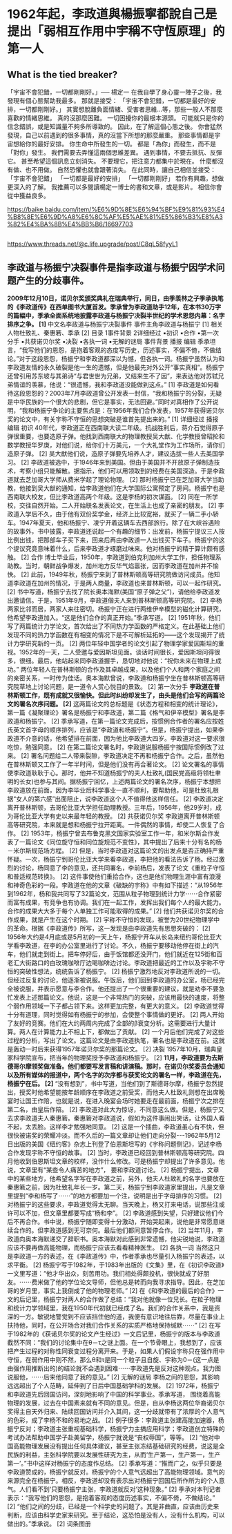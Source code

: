 #  1962年起，李政道與楊振寧都說自己是提出「弱相互作用中宇稱不守恆原理」的第一人

## What is the tied breaker?

「宇宙不會犯錯，一切都剛剛好。」── 楊定一
在我自學了身心靈一陣子之後，我發現有個心態幫助我最多。
那就是接受：
「宇宙不會犯錯，一切都是最好的安排，一切都剛剛好。」
其實想脫離負面情緒、受害者思維...等，那些一般人不那麼喜歡的情緒思維。
真的沒那麼困難。
一切困擾你的最根本源頭。
可能就只是你的信念錯誤，或是知識量不夠多所導致的。
因此，在了解這個心態之後。
你會猛然發現，自己以前遇到的很多事情，真的沒當下所想的那麼嚴重。
那些事情都是宇宙想給你的最好安排。
你生命中所發生的一切。
都是「為你」而發生，而不是「對你」發生。
我們需要去弄懂這兩個思維差異。
遇到事情，不要去抵抗、反彈它。
甚至希望這個訊息立刻消失。
不要理它，把注意力都集中於現在。
什麼都沒有做、也不用做。
自然恐懼也就會跟著消失。
在此同時，讓自己相信並接受：
「宇宙不會犯錯」
「一切都是最好的安排」
「一切都剛剛好」
若你有興趣，想做更深入的了解。
我推薦可以多閱讀楊定一博士的書和文章，或是影片。
相信你會從中獲益良多。  


<https://baike.baidu.com/item/%E6%9D%8E%E6%94%BF%E9%81%93%E4%B8%8E%E6%9D%A8%E6%8C%AF%E5%AE%81%E5%86%B3%E8%A3%82%E4%BA%8B%E4%BB%B6/16697703>


##
<https://www.threads.net/@c.life.upgrade/post/C8qL58fyyL1>


## 李政道与杨振宁决裂事件是指李政道与杨振宁因学术问题产生的分歧事件。
**2009年12月10日，诺贝尔奖颁奖典礼在瑞典举行，同日，由季羡林之子季承执笔的《李政道传》在西单图书大厦首发。季承曾为李政道助手12年，在本书30万字的篇幅中，季承全面系统地披露李政道与杨振宁决裂半世纪的学术恩怨内幕：名字排序之争。 [1]**
中文名李政道与杨振宁决裂事件
事件主角李政道与杨振宁 [1]
相关人物杜致礼、秦惠箬、季承 [2]
目录
1事件背景
2详细经过
▪初识
▪合作
▪第一次分手
▪共获诺贝尔奖
▪决裂
▪各执一词
▪无解的谜局
事件背景
播报
编辑
季承坦言，“我写他们的恩怨，是抱着客观的态度写历史，历述事实，不偏不倚，不做结论。”对于这段恩怨，杨振宁和李政道都深以为憾，但各执一词。杨振宁虽然认为和李政道友情的永久破裂是他一生的遗憾，但是他最先对外公开“事实真相”。杨振宁还曾引用苏东坡与其弟诗“与君世世为兄弟，又结来生不了因”，来表达他对苏轼兄弟情谊的羡慕，他说：“很遗憾，我和李政道没能做到这点。” [1]
李政道是如何看待这段恩怨的？2003年7月李政道曾公开发表一封信，“我和杨振宁的分裂，无疑是中华民族的一个很大的悲剧，但它是事实，无法回避。”同时对真相作了公开说明，“我和杨振宁争论的主要焦点是：在1956年我们合作发表，1957年获得诺贝尔奖的论文中，有关宇称不守恒的思想突破是谁首先提出来的。” [1]
详细经过
播报
编辑
初识
40年代，李政道正在西南联大读二年级。抗战胜利后，蒋介石觉得原子弹很重要，也要造原子弹。他找到西南联大的物理教授吴大猷、化学教授曾昭抡和数学教授华罗庚，对他们说，给你们十万美元，一个大礼堂作为工作场所，请你们造原子弹。 [2]
吴大猷他们说，造原子弹要先培养人才，建议选拔一些人去美国学习。 [2]
李政道被选中，于1946年来到美国。但由于美国并不开放原子弹制造技术，考察小组只能解散。据指示，他们可以用领取到的经费在美国深造。于是李政道就去芝加哥大学师从费米学起了理论物理。 [2]
那时杨振宁已在芝加哥大学当助教，他接到吴大猷的通知，给李政道他们在大学国际公寓预定了房间。杨振宁也是西南联大校友，但比李政道高两个年级。这是李杨的初次谋面。 [2]
同在一所学校，交往自然开始。二人开始联名发表论文，在生活上也成了亲密的朋友。 [2]
李政道入学后不久，由于他有双份奖学金，经济上比较宽裕，就买了一辆二手小轿车。1947年夏天，他和杨振宁、凌宁开着这辆车去西部旅行。除了在大峡谷遇险的故事外，书中披露，李政道还说起一个有趣的细节：出发前，杨振宁提议三人按比例出钱，把那部车子买下来，回来后再由李政道一人出钱买下车子。杨振宁的这个提议究竟意味着什么，后来李政道才琢磨过味来。他对杨振宁的精于算计颇有感触。 [2]
合作
博士毕业后，1950年，李政道到伯克利加州大学工作，担任物理系助教。当时，朝鲜战争爆发，加州地方反华气焰嚣张，因而李政道在加州并不愉快。 [2]
此前，1949年秋，杨振宁来到了普林斯顿高等研究院做访问成员。他知道李政道在加州的情况，于是两人商量，李政道也来普林斯顿，可以一起作研究。 [2]
书中写道，杨振宁去找了院长奥本海默(美国“原子弹之父”)，请他给李政道发出邀请信。于是，1951年9月，李政道偕夫人来到普林斯顿高等研究院。 [2]
李杨两家比邻而居，两家人来往密切。杨振宁正在进行两维伊辛模型的磁化计算研究，他希望李政道加入。“这是他们合作的真正开始。”季承写道。 [2]
1951年秋，他们写了两篇统计力学论文，首次给出了不同热力学函数的严格定义。在此基础上他们发现不同的热力学函数在有相变的情况下是不可解析延拓的——这个发现揭开了统计力学研究新的一页。 [2]
两位年轻中国学者的论文引起了物理学家爱因斯坦的重视。1952年的一天，二人受邀与爱因斯坦见面。谈话时间很长，爱因斯坦问得很多，很细。最后，他站起来同李政道握手，恳切地对他说：“祝你未来在物理上成功。”
两位年轻人在普林斯顿的合作及其卓越成果，以及他们个人和两个家庭之间的亲密关系，一时传为佳话。奥本海默曾说，李政道和杨振宁坐在普林斯顿高等研究院草地上讨论问题，是一道令人赏心悦目的景致。 [2]
第一次分手
**李政道在普林斯顿工作，既有成就又很愉快。但此时纠纷却发生了，由头是他们合写的两篇论文的署名次序问题。 [2]**
这两篇论文的总标题是《状态方程和相变的统计理论》，第一篇《凝聚理论》署名是杨振宁和李政道，第二篇《格气和伊辛模型》署名是李政道和杨振宁。 [2]
季承写道，在第一篇论文完成后，按惯例合作者的署名应按姓氏英文首字母的顺序排列，应该是“李政道和杨振宁”。但是，杨振宁提出，如果李政道不介意的话，他希望排在前面，因为他比李政道大四岁。李政道对这一要求很吃惊，勉强同意。 [2]
在第二篇论文署名时，李政道说服杨振宁按国际惯例改了过来。 [2]
署名问题给二人带来裂隙，李政道决定不再和杨振宁合作。之后，虽然他在普林斯顿又工作了一年半时间，但是他们没有再合著论文。 [2]
论文署名的事情使李政道耿耿于心。那时，他并不知道杨振宁的夫人杜致礼(国民党高级将领杜聿明的长女)也参与其间。据杨振宁回忆，上述两篇论文的署名次序，杨振宁本想把李政道放在前面，因为李毕业后科学事业一直不顺利，要帮助他，可是杜致礼根据“女人的第六感”出面阻止，说李政道这个人不值得他这样信任。 [2]
李政道决定离开普林斯顿，去哥伦比亚大学担任助理教授。三年后，1956年，他29岁时，成为哥伦比亚大学有史以来最年轻的教授。 [2]
共获诺贝尔奖
李政道离开普林斯顿高等研究院，本来就是想和杨振宁拉开距离。一件偶然的事情，却使二人恢复了合作。 [2]
1953年，杨振宁曾去布鲁克黑文国家实验室工作一年，和米尔斯合作发表了一篇论文《同位旋守恒和同位旋规范不变性》，其中提出了后来十分有名的杨－米尔斯规范场方程。 [2]
但是，当时李政道对这篇论文的出发点是否正确持严重怀疑。一次，杨振宁到哥伦比亚大学来看李政道，李把他的看法告诉了杨。经过激烈的讨论，杨同意了李的意见，还共同署名，李前杨后，发表了论文《重粒子守恒和普适规范转换》。 [2]
这件事使他们重拾合作，这也是他们物理生涯中富有浪漫和神奇色彩的一段。李政道在他的文章《破缺的宇称》中有如下描述：“从1956年到1962年，杨和我共同写了32篇论文，范围从粒子物理到统计力学⋯⋯合作紧密而富有成果，有竞争也有协调。我们在一起工作，发挥出我们每个人的最大能力。合作的成果大大多于每个人单独工作可能取得的成果。” [2]
他们共获诺贝尔奖的合作成果，就是产生在这个时期。 [2]
宇称不守恒的发现，被誉为20世纪物理学中的革命。根据《李政道传》所写，这一发现是由李政道先有思想突破的： [2]
1956年大约是4月底或是5月初的一天上午，杨振宁开车从长岛来纽约哥伦比亚大学看李政道，在李的办公室里进行了讨论。不久，杨振宁要移动他停在街上的汽车，他们就走到街上。把车停好后，由于饭馆都还没开门，他们就近在125街和百老汇大街路口的白玫瑰咖啡厅边喝咖啡边讨论。李政道把最近的工作以及宇称不守恒的突破性想法，统统告诉了杨振宁。 [2]
杨振宁激烈地反对李政道所说的一切。但经过反复的讨论，他逐渐被说服。午饭后，他们回到李政道的办公室，杨已经完全被说服，并表示愿意与李合作。他还提出了一个很重要的建议，就是劝李不要急忙发表上述那篇论文。他说，这是一个非常热门的突破，应该用最快的速度，将整个弱作用领域一下子都占领下来。这样更加完整，有更大的意义。 [2]
李政道觉得十分有道理，同时觉得如有杨振宁的参加，会使整个事情做的更好。 [2]
两人开始了友好的竞赛。他们在大约两周内完成了全部的β衰变分析。这需要进行大量计算。两人在计算能力上不相上下，都做出了贡献。 [2]
一个月后他们完成了对这些过程的分析，写出了论文。这篇论文是由李政道执笔，署名也是李政道在前。这就是轰动一时后来获得1957年诺贝尔奖的那篇论文。 [2]
决裂
1957年10月，瑞典皇家科学院宣布，把当年的物理奖授予李政道和杨振宁。 [2]
**11月，李政道要为去斯德哥尔摩领奖做准备。他们都要写发言稿和讲演稿。那时，在诺贝尔奖委员会通知以及所有媒体的报道中，两个名字的次序都与获奖论文的署名一样，李政道在先，杨振宁在后。 [2]**
“没有想到”，书中写道，当他们到了斯德哥尔摩，杨振宁忽然提出，授奖时他希望能按年龄顺序在李政道之前受奖，而他夫人杜致礼则想在出席晚宴时让国王作陪，也就是说，在进入晚宴会场时她要走在最前面，杨振宁次之排在第二名，由皇后作陪。 [2]
李政道对此大为惊讶，不同意这么做。但是，杨振宁又去求李政道夫人秦惠箬。秦惠箬对李政道说，假如为这件事闹出笑话，让外国人看不起，太丢脸。这样李才勉强地同意。 [2]
这是一个插曲，李政道虽心有不快，但很快被诺奖的荣耀冲淡。而不久后的一篇文章却让他们走向分裂---1962年5月12日出版的美国《纽约客》杂志上刊登了伯恩斯坦写的《宇称问题侧记》，记述李杨合作发现宇称不守恒的故事。 [2]
当时，李政道已经回到普林斯顿高等研究院。四月他收到伯恩斯坦文章的校样，没作什么修改。可是杨振宁却提出了许多意见。他说，文章里有“某些令人痛苦的地方”， 要和李政道讨论。 [2]
杨振宁提出，文章中的某些地方，他希望名字写在李政道之前，另外，他夫人杜致礼的名字也要放在秦惠箬之前，因为杜致礼年长一岁。第二天，杨振宁到李政道家里提出，凡是文章里提到“李和杨写了⋯⋯”的地方都要加一个注，说明是出于字母排序的习惯。 [2]
对杨振宁的这些要求，李政道觉得太无聊。当天晚上，杨又打来电话，说那些注或许可以不加，但文章里都要写成“杨和李”。 [2]
李政道感到失望，只好建议他们今后不再合作。书中说，杨振宁随即变得十分激动，开始哭起来，说他是非常愿意继续合作的。但李政道感到无可奈何。最后他们都同意暂停合作。 [2]
当年11月，李政道向奥本海默递交了辞职书。奥本海默对此感到非常遗憾，他尖锐地说，李政道应该不要再做高能物理，而杨振宁应该去看看精神医生。 [2]
各执一词
当然这只是李政道一方的表述，在《李政道传》中，作者季承也尽量引入杨振宁的表述，以求平衡。 [2]
杨振宁写于1982年，于1983年出版的《文集》里，在《初识李政道》一文里写道：“他才华出众，刻苦用功。我们相处得颇投机，很快就成了好朋友。⋯⋯费米做了他的学位论文导师，但他总是转而向我寻求指导。因此，在芝加哥的岁月里，事实上我倒成了他的物理老师。” [2]
在《和李政道的最后的合作》一文的后记里，杨振宁对两人的合作做了总结：“我对他就像一位兄长。在粒子物理和统计力学领域里，我在1950年代初就已经成了名。我们的合作关系中，我是资深的一方。敏锐地警觉到不应该挡住他的道，我便有意识地往后靠，尽量在事业上扶持他，同时，在公开场合对我们合作关系的实质严格地保持缄默⋯⋯” [2]
在写于1982年的《获诺贝尔奖的论文产生经过》一文后记里，杨振宁的版本与李政道截然不同：“我们的讨论集中在θ－τ之谜上面。在一个节骨眼上，我想到了，应该把产生过程的对称性同衰变过程分离开来。于是，如果人们假设宇称只在强作用中守恒，在弱作用中则不然，那么θ和τ是同一个粒子且自旋、宇称为0－(这一点是由强作用推断出的)的结论就不会遇到困难⋯⋯李政道先是反对这种观点。我力图说服他，⋯⋯后来他同意了我的意见。” [2]
无解的谜局
李杨之间的恩怨，其影响远远超出了个人范畴，延伸到了日后中国基础学科的发展。 [2]
1972年，杨振宁和李政道先后回国访问，深刻地影响了中国的科学事业。季承写道， 围绕着高能物理的发展，过去在中国素来就有不同的意见。但是，自从李杨这两位华裔诺贝尔奖得主自天外归来、陆续回国访问并介入其间，这一分歧就带有了浓厚的个人意气的色彩，成了李杨不和的易地之战。 [2]
例子很多：李政道主张建高能加速器，杨振宁反对；李政道主张重视基础科学，杨振宁力主搞应用科学；李政道创立特殊的考试办法帮助中国学子赴美留学，杨振宁就说是“丧权辱国”，等等。 [2]
“他对中国高能物理发展没有提出任何具体建议，甚至主张冻结基础研究的经费，说这是全民族的利益，主张科学院要以发展性研究为主，从而‘生产第一，生产第一，生产第一’。”书中这样对杨振宁的态度作总结。 [2]
季承写道：“推而广之，似乎只要是李政道赞成的，杨振宁就反对。杨振宁的个人意气远超出了高能物理领域。意气的来源完全在杨振宁。相反，李政道却没有表示出对杨振宁回国后所作所为的个人意气。人们看不到‘只要杨振宁主张，李政道就反对’这种现象。” [2]
季承对本刊记者表示：“我写他们的恩怨，是抱着客观的态度历述事实，不偏不倚，不做结论。” [2]
“他们之间的分歧，已经是一个科学史的问题了。其是非曲直，应该由历史来判断，应该由科学史家来研究。至于结论，这恐怕是没有人，没有什么机构，可以做出的。”季承说。 [2]
词条图册
